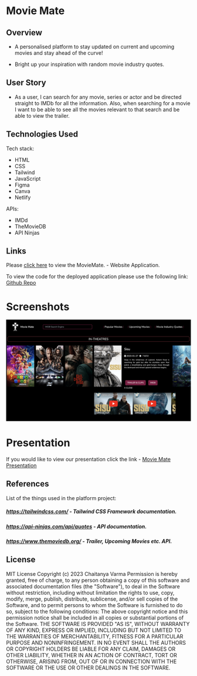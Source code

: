 # Movie Mate 
## Overview

- A personalised platform to stay updated on current and upcoming movies and stay ahead of the curve!

- Bright up your inspiration with random movie industry quotes. 

## User Story
- As a user, I can search for any movie, series or actor and be directed straight to IMDb for all the information. Also, when searching for a movie I want to be able to see all the movies relevant to that search and be able to view the trailer.

## Technologies Used

Tech stack:

- HTML
- CSS
- Tailwind
- JavaScript
- Figma
- Canva
- Netlify

APIs:
    
- IMDd
- TheMovieDB
- API Ninjas

## Links

Please [click here](https://moviemateforever.netlify.app/) to view the MovieMate. - Website Application.


To view the code for the deployed application please use the following link: [Github Repo](https://github.com/curiousPirate/MovieMate)


# Screenshots

![movie cards in action](/images/screenshot.png)

# Presentation 

If you would like to view our presentation click the link - [Movie Mate Presentation](https://www.canva.com/design/DAFatSKms9c/JENMi08SayIBL8kU_lsLaw/view?utm_content=DAFatSKms9c&utm_campaign=designshare&utm_medium=link&utm_source=publishsharelink)

## References

List of the things used in the platform project:

##### https://tailwindcss.com/ - Tailwind CSS Framework documentation.
##### https://api-ninjas.com/api/quotes - API documentation.
##### https://www.themoviedb.org/ - Trailer, Upcoming Movies etc. API.

## License


MIT License Copyright (c) 2023 Chaitanya Varma Permission is hereby granted, free of charge, to any person obtaining a copy of this software and associated documentation files (the "Software"), to deal in the Software without restriction, including without limitation the rights to use, copy, modify, merge, publish, distribute, sublicense, and/or sell copies of the Software, and to permit persons to whom the Software is furnished to do so, subject to the following conditions: The above copyright notice and this permission notice shall be included in all copies or substantial portions of the Software. THE SOFTWARE IS PROVIDED "AS IS", WITHOUT WARRANTY OF ANY KIND, EXPRESS OR IMPLIED, INCLUDING BUT NOT LIMITED TO THE WARRANTIES OF MERCHANTABILITY, FITNESS FOR A PARTICULAR PURPOSE AND NONINFRINGEMENT. IN NO EVENT SHALL THE AUTHORS OR COPYRIGHT HOLDERS BE LIABLE FOR ANY CLAIM, DAMAGES OR OTHER LIABILITY, WHETHER IN AN ACTION OF CONTRACT, TORT OR OTHERWISE, ARISING FROM, OUT OF OR IN CONNECTION WITH THE SOFTWARE OR THE USE OR OTHER DEALINGS IN THE SOFTWARE.